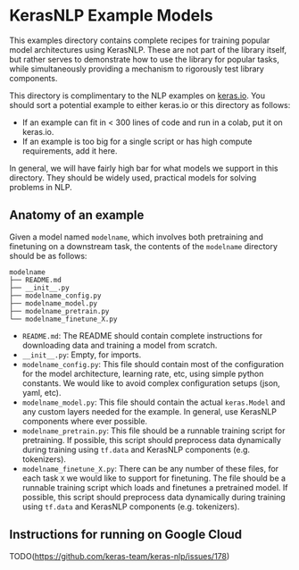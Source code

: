 # KerasNLP Example Models

This examples directory contains complete recipes for training popular model
architectures using KerasNLP. These are not part of the library itself, but
rather serves to demonstrate how to use the library for popular tasks, while
simultaneously providing a mechanism to rigorously test library components.

This directory is complimentary to the NLP examples on
[keras.io](https://keras.io/examples/). You should sort a potential example to
either keras.io or this directory as follows:

- If an example can fit in < 300 lines of code and run in a colab,
  put it on keras.io.
- If an example is too big for a single script or has high compute requirements,
  add it here.

In general, we will have fairly high bar for what models we support in this
directory. They should be widely used, practical models for solving problems in
NLP.

## Anatomy of an example

Given a model named `modelname`, which involves both pretraining and finetuning
on a downstream task, the contents of the `modelname` directory should be as
follows:

```shell
modelname
├── README.md
├── __init__.py
├── modelname_config.py
├── modelname_model.py
├── modelname_pretrain.py
└── modelname_finetune_X.py
```

- `README.md`: The README should contain complete instructions for downloading
  data and training a model from scratch.
- `__init__.py`: Empty, for imports.
- `modelname_config.py`: This file should contain most of the configuration for
  the model architecture, learning rate, etc, using simple python constants. We
  would like to avoid complex configuration setups (json, yaml, etc).
- `modelname_model.py`: This file should contain the actual `keras.Model` and
  any custom layers needed for the example. In general, use KerasNLP components
  where ever possible.
- `modelname_pretrain.py`: This file should be a runnable training script for
  pretraining. If possible, this script should preprocess data dynamically
  during training using `tf.data` and KerasNLP components (e.g. tokenizers).
- `modelname_finetune_X.py`: There can be any number of these files, for each
  task `X` we would like to support for finetuning. The file should be a
  runnable training script which loads and finetunes a pretrained model. If
  possible, this script should preprocess data dynamically during training using
  `tf.data` and KerasNLP components (e.g. tokenizers).

## Instructions for running on Google Cloud

TODO(https://github.com/keras-team/keras-nlp/issues/178)
